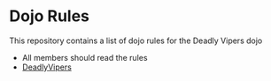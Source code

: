 Dojo Rules
==========

This repository contains a list of dojo rules for the Deadly Vipers dojo

* All members should read the rules
* [DeadlyVipers](https://github.com/deadlyvipers)
